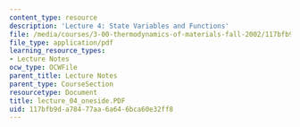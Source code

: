```yaml
---
content_type: resource
description: 'Lecture 4: State Variables and Functions'
file: /media/courses/3-00-thermodynamics-of-materials-fall-2002/117bfb9da78477aa6a646bca60e32ff8_lecture_04_oneside.PDF
file_type: application/pdf
learning_resource_types:
- Lecture Notes
ocw_type: OCWFile
parent_title: Lecture Notes
parent_type: CourseSection
resourcetype: Document
title: lecture_04_oneside.PDF
uid: 117bfb9d-a784-77aa-6a64-6bca60e32ff8
---
```

